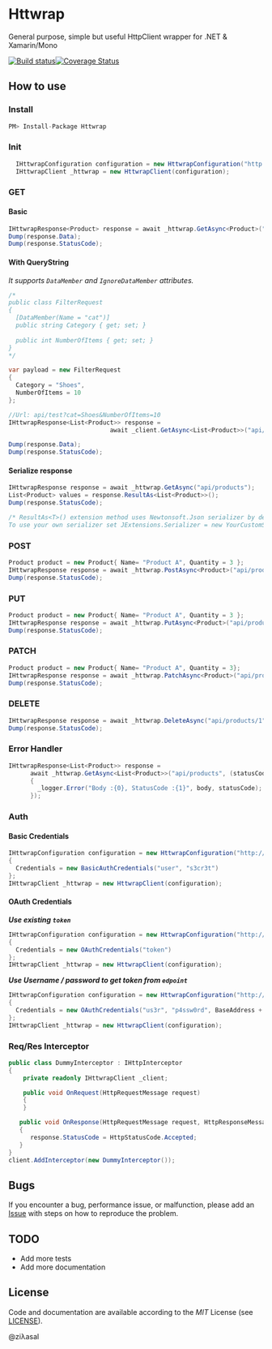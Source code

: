 # Httwrap
General purpose, simple but useful HttpClient wrapper for .NET & Xamarin/Mono

[![Build status](https://ci.appveyor.com/api/projects/status/vyg8a2lsw1jf9nki?svg=true)](https://ci.appveyor.com/project/ziyasal/httwrap)[![Coverage Status](https://coveralls.io/repos/ziyasal/Httwrap/badge.svg)](https://coveralls.io/r/ziyasal/Httwrap)

## How to use

### Install

```cs
PM> Install-Package Httwrap
```

### Init

```csharp
  IHttwrapConfiguration configuration = new HttwrapConfiguration("http://localhost:9000/");
  IHttwrapClient _httwrap = new HttwrapClient(configuration);
```

### GET

#### Basic

```csharp
IHttwrapResponse<Product> response = await _httwrap.GetAsync<Product>("api/products/1");
Dump(response.Data);
Dump(response.StatusCode);
```

#### With QueryString

*_It supports `DataMember` and `IgnoreDataMember` attributes._*

```csharp
/*
public class FilterRequest
{
  [DataMember(Name = "cat")]
  public string Category { get; set; }
  
  public int NumberOfItems { get; set; }
}
*/

var payload = new FilterRequest
{
  Category = "Shoes",
  NumberOfItems = 10
};

//Url: api/test?cat=Shoes&NumberOfItems=10
IHttwrapResponse<List<Product>> response =
                            await _client.GetAsync<List<Product>>("api/test", payload);

Dump(response.Data);
Dump(response.StatusCode);
```

#### Serialize response

```csharp
IHttwrapResponse response = await _httwrap.GetAsync("api/products");
List<Product> values = response.ResultAs<List<Product>>();
Dump(response.StatusCode);

/* ResultAs<T>() extension method uses Newtonsoft.Json serializer by default.  
To use your own serializer set JExtensions.Serializer = new YourCustomSerializerImpl();*/
```

### POST

```csharp
Product product = new Product{ Name= "Product A", Quantity = 3 };
IHttwrapResponse response = await _httwrap.PostAsync<Product>("api/products",product);
Dump(response.StatusCode);
```

### PUT

```csharp
Product product = new Product{ Name= "Product A", Quantity = 3 };
IHttwrapResponse response = await _httwrap.PutAsync<Product>("api/products/1",product);
Dump(response.StatusCode);
```

### PATCH

```csharp
Product product = new Product{ Name= "Product A", Quantity = 3};
IHttwrapResponse response = await _httwrap.PatchAsync<Product>("api/products/1",product);
Dump(response.StatusCode);
```

### DELETE

```csharp
IHttwrapResponse response = await _httwrap.DeleteAsync("api/products/1");
Dump(response.StatusCode);
```


### Error Handler

```csharp
IHttwrapResponse<List<Product>> response =
      await _httwrap.GetAsync<List<Product>>("api/products", (statusCode, body) =>
      {
        _logger.Error("Body :{0}, StatusCode :{1}", body, statusCode);
      });
```

### Auth

#### Basic Credentials

```csharp
IHttwrapConfiguration configuration = new HttwrapConfiguration("http://localhost:9000/")
{
  Credentials = new BasicAuthCredentials("user", "s3cr3t")
};
IHttwrapClient _httwrap = new HttwrapClient(configuration);
```

#### OAuth Credentials

_**Use existing ```token```**_
```csharp
IHttwrapConfiguration configuration = new HttwrapConfiguration("http://localhost:9000/")
{
  Credentials = new OAuthCredentials("token")
};
IHttwrapClient _httwrap = new HttwrapClient(configuration);
```

_**Use Username / password to get token from ```edpoint```**_

```csharp
IHttwrapConfiguration configuration = new HttwrapConfiguration("http://localhost:9000/")
{
  Credentials = new OAuthCredentials("us3r", "p4ssw0rd", BaseAddress + "/token")
};
IHttwrapClient _httwrap = new HttwrapClient(configuration);
```

### Req/Res Interceptor

```csharp
public class DummyInterceptor : IHttpInterceptor
{
    private readonly IHttwrapClient _client;

    public void OnRequest(HttpRequestMessage request)
    {
    }

   public void OnResponse(HttpRequestMessage request, HttpResponseMessage response)
   {
      response.StatusCode = HttpStatusCode.Accepted;
   }
}
client.AddInterceptor(new DummyInterceptor());
```

## Bugs

If you encounter a bug, performance issue, or malfunction, please add an [Issue](https://github.com/ziyasal/Httwrap/issues) with steps on how to reproduce the problem.

## TODO

- Add more tests
- Add more documentation

## License

Code and documentation are available according to the *MIT* License (see [LICENSE](https://github.com/ziyasal/Httwrap/blob/master/LICENSE)).

@ziλasal
